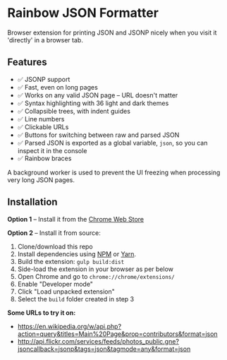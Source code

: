 Rainbow JSON Formatter
==============

Browser extension for printing JSON and JSONP nicely when you visit it 'directly' in a browser tab.

Features
--------

* ✅ JSONP support
* ✅ Fast, even on long pages
* ✅ Works on any valid JSON page – URL doesn't matter
* ✅ Syntax highlighting with 36 light and dark themes
* ✅ Collapsible trees, with indent guides
* ✅ Line numbers
* ✅ Clickable URLs
* ✅ Buttons for switching between raw and parsed JSON
* ✅ Parsed JSON is exported as a global variable, `json`, so you can inspect it in the console
* ✅ Rainbow braces

A background worker is used to prevent the UI freezing when processing very long JSON pages.

Installation
------------

**Option 1** – Install it from the [Chrome Web Store](https://chrome.google.com/webstore/detail/rainbow-json-formatter/dbiolbddipbicaokllijphafkgbedhcm)

**Option 2** – Install it from source:

1. Clone/download this repo
2. Install dependencies using [NPM](https://nodejs.org/) or [Yarn](https://yarnpkg.com/en/).
3. Build the extension: `gulp build:dist`
4. Side-load the extension in your browser as per below
5. Open Chrome and go to `chrome://chrome/extensions/`
6. Enable "Developer mode"
7. Click "Load unpacked extension"
8. Select the `build` folder created in step 3


**Some URLs to try it on:**

* https://en.wikipedia.org/w/api.php?action=query&titles=Main%20Page&prop=contributors&format=json
* http://api.flickr.com/services/feeds/photos_public.gne?jsoncallback=jsonp&tags=json&tagmode=any&format=json
